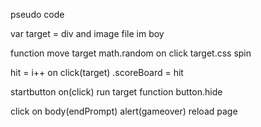 pseudo code

var target = div and image file im boy

function move target  math.random
on click target.css spin

hit = i++
on click(target) .scoreBoard = hit

startbutton on(click) run target function
button.hide

click on body(endPrompt)
alert(gameover)
reload page
